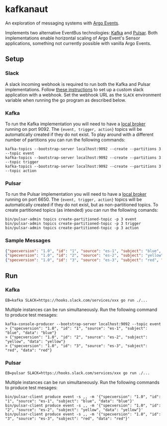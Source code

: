 # kafkanaut
An exploration of messaging systems with [Argo Events](https://argoproj.github.io/argo-events/).

Implements two alternative EventBus technologies: [Kafka](https://kafka.apache.org/) and [Pulsar](https://pulsar.apache.org/). Both implementations enable horizontal scaling of Argo Event's Sensor applications, something not currently possible with vanilla Argo Events.

## Setup
### Slack
A slack incoming webhook is required to run both the Kafka and Pulsar implementations. Follow [these instructions](https://slack.com/help/articles/115005265063-Incoming-webhooks-for-Slack) to set up a custom slack application with a webhook. Set the webhook URL as the `SLACK` environment variable when running the go program as described below.

### Kafka
To run the Kafka implementation you will need to have a [local broker](https://kafka.apache.org/quickstart) running on port 9092. The `{event, trigger, action}` topics will be automatically created if they do not exist. To play around with a different number of partitions you can run the following commands:
```
kafka-topics --bootstrap-server localhost:9092 --create --partitions 3 --topic event
kafka-topics --bootstrap-server localhost:9092 --create --partitions 3 --topic trigger
kafka-topics --bootstrap-server localhost:9092 --create --partitions 3 --topic action
```

### Pulsar
To run the Pulsar implementation you will need to have a [local broker](https://pulsar.apache.org/docs/2.10.x/getting-started-standalone/) running on port 6650. The `{event, trigger, action}` topics will be automatically created if they do not exist, but as non-partitioned topics. To create partitioned topics (as intended) you can run the following comands:
```
bin/pulsar-admin topics create-partitioned-topic -p 3 event
bin/pulsar-admin topics create-partitioned-topic -p 3 trigger
bin/pulsar-admin topics create-partitioned-topic -p 3 action
```

### Sample Messages
```json
{"specversion": "1.0", "id": "1", "source": "es-1", "subject": "blue", "data": "blue"}
{"specversion": "1.0", "id": "2", "source": "es-2", "subject": "yellow", "data": "yellow"}
{"specversion": "1.0", "id": "3", "source": "es-3", "subject": "red", "data": "red"}
```

## Run
### Kafka
```
EB=kafka SLACK=https://hooks.slack.com/services/xxx go run ./...
```

Multiple instances can be run simultaneously. Run the following command to produce test mesages:
```
kafka-console-producer --bootstrap-server localhost:9092 --topic event
> {"specversion": "1.0", "id": "1", "source": "es-1", "subject": "blue", "data": "blue"}
> {"specversion": "1.0", "id": "2", "source": "es-2", "subject": "yellow", "data": "yellow"}
> {"specversion": "1.0", "id": "3", "source": "es-3", "subject": "red", "data": "red"}
```

### Pulsar
```
EB=pulsar SLACK=https://hooks.slack.com/services/xxx go run ./...
```

Multiple instances can be run simultaneously. Run the following commands to produce test mesages:
```
bin/pulsar-client produce event -s ,, -m '{"specversion": "1.0", "id": "1", "source": "es-1", "subject": "blue", "data": "blue"}'
bin/pulsar-client produce event -s ,, -m '{"specversion": "1.0", "id": "2", "source": "es-2", "subject": "yellow", "data": "yellow"}'
bin/pulsar-client produce event -s ,, -m '{"specversion": "1.0", "id": "3", "source": "es-3", "subject": "red", "data": "red"}'
```
